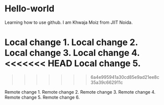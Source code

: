 # Hello-world
Learning how to use github.
I am Khwaja Moiz from JIIT Noida.

Local change 1.
Local change 2.
Local change 3.
Local change 4.
<<<<<<< HEAD
Local change 5.
=======
>>>>>>> 6a4e995941a30cd85e9ad21ee8c35a39c662911c

Remote change 1.
Remote change 2.
Remote change 3.
Remote change 4.
Remote change 5.
Remote change 6.
